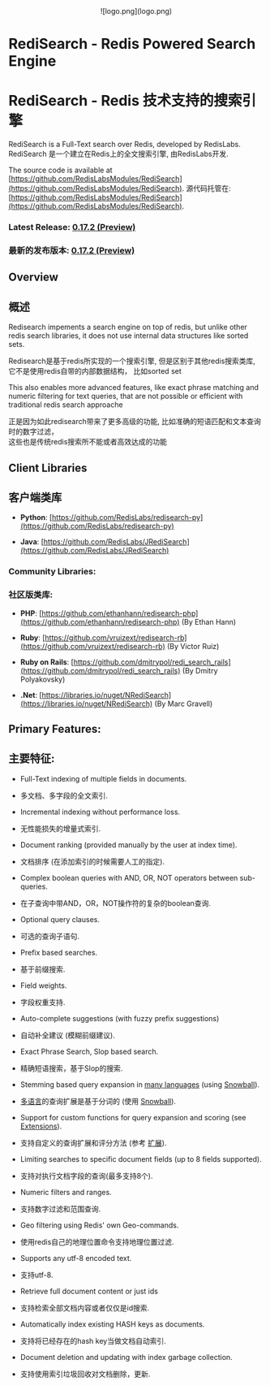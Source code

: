 <center>![logo.png](logo.png)</center>

# RediSearch - Redis Powered Search Engine
# RediSearch - Redis 技术支持的搜索引擎

RediSearch is a Full-Text search over Redis, developed by RedisLabs. 
RediSearch 是一个建立在Redis上的全文搜索引擎, 由RedisLabs开发.

The source code is available at [https://github.com/RedisLabsModules/RediSearch](https://github.com/RedisLabsModules/RediSearch).
源代码托管在: [https://github.com/RedisLabsModules/RediSearch](https://github.com/RedisLabsModules/RediSearch).

### Latest Release: [0.17.2 (Preview)](https://github.com/RedisLabsModules/RediSearch/releases/tag/v0.17.2)
### 最新的发布版本: [0.17.2 (Preview)](https://github.com/RedisLabsModules/RediSearch/releases/tag/v0.17.2)

## Overview
## 概述

Redisearch impements a search engine on top of redis, but unlike other redis 
search libraries, it does not use internal data structures like sorted sets.

Redisearch是基于redis所实现的一个搜索引擎, 但是区别于其他redis搜索类库, 
它不是使用redis自带的内部数据结构， 比如sorted set

This also enables more advanced features, like exact phrase matching and numeric filtering for text queries, 
that are not possible or efficient with traditional redis search approache

正是因为如此redisearch带来了更多高级的功能, 比如准确的短语匹配和文本查询时的数字过滤，<br>这些也是传统redis搜索所不能或者高效达成的功能

## Client Libraries

## 客户端类库

* **Python**: [https://github.com/RedisLabs/redisearch-py](https://github.com/RedisLabs/redisearch-py)

* **Java**: [https://github.com/RedisLabs/JRediSearch](https://github.com/RedisLabs/JRediSearch)

### Community Libraries:

### 社区版类库:

* **PHP**: [https://github.com/ethanhann/redisearch-php](https://github.com/ethanhann/redisearch-php) (By Ethan Hann)

* **Ruby**: [https://github.com/vruizext/redisearch-rb](https://github.com/vruizext/redisearch-rb) (By Victor Ruiz)

* **Ruby on Rails**: [https://github.com/dmitrypol/redi_search_rails](https://github.com/dmitrypol/redi_search_rails) (By Dmitry Polyakovsky)

* **.Net**: [https://libraries.io/nuget/NRediSearch](https://libraries.io/nuget/NRediSearch) (By Marc Gravell)

## Primary Features:

## 主要特征:

* Full-Text indexing of multiple fields in documents.
* 多文档、多字段的全文索引.

* Incremental indexing without performance loss.
* 无性能损失的增量式索引.

* Document ranking (provided manually by the user at index time).
* 文档排序 (在添加索引的时候需要人工的指定).

* Complex boolean queries with AND, OR, NOT operators between sub-queries.
* 在子查询中带AND，OR，NOT操作符的复杂的boolean查询.

* Optional query clauses.
* 可选的查询子语句.

* Prefix based searches.
* 基于前缀搜索.

* Field weights.
* 字段权重支持.

* Auto-complete suggestions (with fuzzy prefix suggestions)
* 自动补全建议 (模糊前缀建议).

* Exact Phrase Search, Slop based search.
* 精确短语搜索，基于Slop的搜索.

* Stemming based query expansion in [many languages](/Stemming/) (using [Snowball](http://snowballstem.org/)).
* [多语言](/Stemming/)的查询扩展是基于分词的 (使用 [Snowball](http://snowballstem.org/)).

* Support for custom functions for query expansion and scoring (see [Extensions](/Extensions)).
* 支持自定义的查询扩展和评分方法 (参考 [扩展](/Extensions)).

* Limiting searches to specific document fields (up to 8 fields supported).
* 支持对执行文档字段的查询(最多支持8个).

* Numeric filters and ranges.
* 支持数字过滤和范围查询.

* Geo filtering using Redis' own Geo-commands. 
* 使用redis自己的地理位置命令支持地理位置过滤.

* Supports any utf-8 encoded text.
* 支持utf-8.

* Retrieve full document content or just ids
* 支持检索全部文档内容或者仅仅是id搜索.

* Automatically index existing HASH keys as documents.
* 支持将已经存在的hash key当做文档自动索引.

* Document deletion and updating with index garbage collection.
* 支持使用索引垃圾回收对文档删除，更新.


